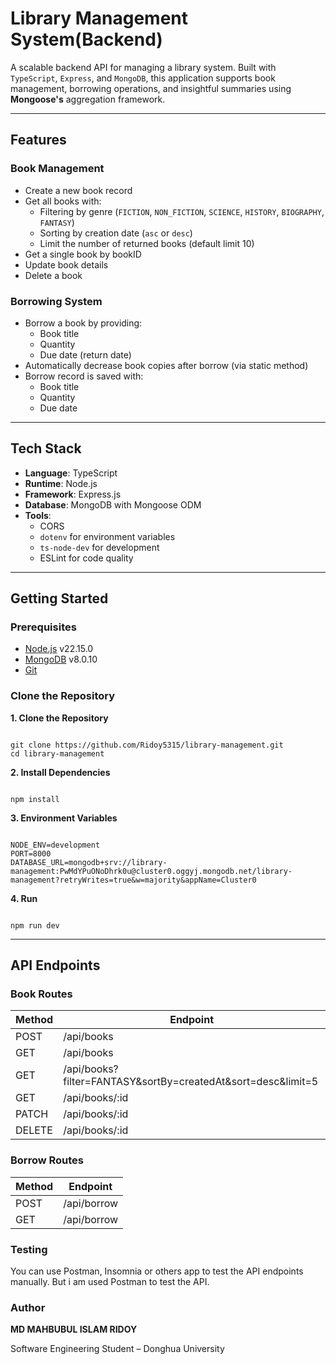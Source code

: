 # Library Management System(Backend)
A scalable backend API for managing a library system. Built with ``TypeScript``, ``Express``, and ``MongoDB``, this application supports book management, borrowing operations, and insightful summaries using **Mongoose's** aggregation framework.

---
## Features
### Book Management
- Create a new book record
- Get all books with:
  - Filtering by genre (`FICTION`, `NON_FICTION`, `SCIENCE`, `HISTORY`, `BIOGRAPHY`, `FANTASY`)
  - Sorting by creation date (`asc` or `desc`)
  - Limit the number of returned books (default limit 10)
- Get a single book by bookID
- Update book details
- Delete a book

### Borrowing System
- Borrow a book by providing:
  - Book title
  - Quantity
  - Due date (return date)
- Automatically decrease book copies after borrow (via static method)
- Borrow record is saved with:
  - Book title
  - Quantity
  - Due date
---
## Tech Stack
- **Language**: TypeScript
- **Runtime**: Node.js
- **Framework**: Express.js
- **Database**: MongoDB with Mongoose ODM
- **Tools**: 
  - CORS
  - `dotenv` for environment variables
  - `ts-node-dev` for development
  - ESLint for code quality
---
## Getting Started
### Prerequisites
- [Node.js](https://nodejs.org/) v22.15.0
- [MongoDB](https://www.mongodb.com/) v8.0.10
- [Git](https://git-scm.com/)

### Clone the Repository
**1. Clone the Repository**
<pre><code>
git clone https://github.com/Ridoy5315/library-management.git
cd library-management
</code></pre>
**2. Install Dependencies**
<pre><code>
npm install
</code></pre>
**3. Environment Variables**
<pre><code>
NODE_ENV=development
PORT=8000
DATABASE_URL=mongodb+srv://library-management:PwMdYPuONoDhrk0u@cluster0.oggyj.mongodb.net/library-management?retryWrites=true&w=majority&appName=Cluster0
</code></pre>
**4. Run**
<pre><code>
npm run dev
</code></pre>
---
## API Endpoints
### Book Routes 
|  Method   |     Endpoint     |
|-----------|------------------|
|   POST    |    /api/books    |
|    GET    |    /api/books    |
|    GET    | /api/books?filter=FANTASY&sortBy=createdAt&sort=desc&limit=5 |
|    GET    |  /api/books/:id  |
|   PATCH   |  /api/books/:id  |
|   DELETE  |  /api/books/:id  |

### Borrow Routes 
|  Method   |     Endpoint     |
|-----------|------------------|
|   POST    |    /api/borrow   |
|    GET    |    /api/borrow   |

### Testing
You can use Postman, Insomnia or others app to test the API endpoints manually. But i am used Postman to test the API.

### Author
**MD MAHBUBUL ISLAM RIDOY**

Software Engineering Student – Donghua University